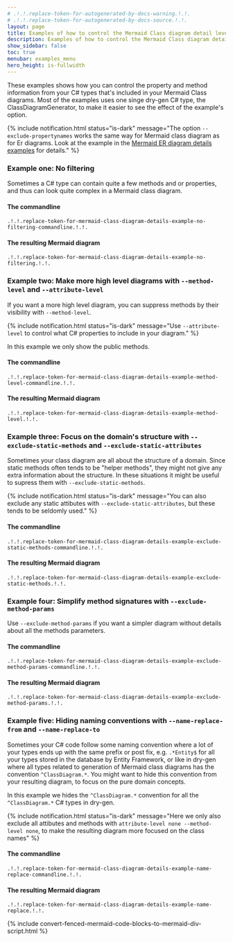 ```yaml
---
# .!.!.replace-token-for-autogenerated-by-docs-warning.!.!.
# .!.!.replace-token-for-autogenerated-by-docs-source.!.!.
layout: page
title: Examples of how to control the Mermaid Class diagram detail level
description: Examples of how to control the Mermaid Class diagram detail level
show_sidebar: false
toc: true
menubar: examples_menu
hero_height: is-fullwidth
---
```


These examples shows how you can control the property and method information from your C# types that's included in your Mermaid Class diagrams. Most of the examples uses one singe dry-gen C# type, the ClassDiagramGenerator, to make it easier to see the effect of the example's option.

{% include notification.html status="is-dark"
message="The option `--exclude-propertynames` works the same way for Mermaid class diagram as for Er diagrams. Look at the example in the [Mermaid ER diagram details examples](../mermaid-er-diagram-details/) for details." %}

### Example one: No filtering

Sometimes a C# type can contain quite a few methods and or properties, and thus can look quite complex in a Mermaid class diagram.

#### The commandline

`.!.!.replace-token-for-mermaid-class-diagram-details-example-no-filtering-commandline.!.!.`

#### The resulting Mermaid diagram

```mermaid
.!.!.replace-token-for-mermaid-class-diagram-details-example-no-filtering.!.!.
```

### Example two: Make more high level diagrams with `--method-level` and `--attribute-level`

If you want a more high level diagram, you can suppress methods by their visibility with `--method-level`.

{% include notification.html status="is-dark"
message="Use `--attribute-level` to control what C# properties to include in your diagram." %}
&nbsp;

In this example we only show the public methods.

#### The commandline

`.!.!.replace-token-for-mermaid-class-diagram-details-example-method-level-commandline.!.!.`

#### The resulting Mermaid diagram

```mermaid
.!.!.replace-token-for-mermaid-class-diagram-details-example-method-level.!.!.
```

### Example three: Focus on the domain's structure with `--exclude-static-methods` and `--exclude-static-attributes`

Sometimes your class diagram are all about the structure of a domain. Since static methods often tends to be "helper methods", they might not give any extra information about the structure. In these situations it might be useful to supress them with `--exclude-static-methods`.

{% include notification.html status="is-dark"
message="You can also exclude any static attibutes with `--exclude-static-attributes`, but these tends to be seldomly used." %}
&nbsp;

#### The commandline

`.!.!.replace-token-for-mermaid-class-diagram-details-example-exclude-static-methods-commandline.!.!.`

#### The resulting Mermaid diagram

```mermaid
.!.!.replace-token-for-mermaid-class-diagram-details-example-exclude-static-methods.!.!.
```

### Example four: Simplify method signatures with `--exclude-method-params`

Use `--exclude-method-params` if you want a simpler diagram without details about all the methods parameters.

#### The commandline

`.!.!.replace-token-for-mermaid-class-diagram-details-example-exclude-method-params-commandline.!.!.`

#### The resulting Mermaid diagram

```mermaid
.!.!.replace-token-for-mermaid-class-diagram-details-example-exclude-method-params.!.!.
```

### Example five: Hiding naming conventions with `--name-replace-from` and `--name-replace-to`

Sometimes your C# code follow some naming convention where a lot of your types ends up with the same prefix or post fix, e.g. `.*Entity$` for all your types stored in the database by Entity Framework, or like in dry-gen where all types related to generation of Mermaid class diagrams has the convention `^ClassDiagram.*`. You might want to hide this convention from your resulting diagram, to focus on the pure domain concepts.

In this example we hides the `^ClassDiagram.*` convention for all the `^ClassDiagram.*` C# types in dry-gen.

{% include notification.html status="is-dark"
message="Here we only also exclude all attibutes and methods with `attribute-level none --method-level none`, to make the resulting diagram more focused on the class names" %}
&nbsp;

#### The commandline

`.!.!.replace-token-for-mermaid-class-diagram-details-example-name-replace-commandline.!.!.`

#### The resulting Mermaid diagram

```mermaid
.!.!.replace-token-for-mermaid-class-diagram-details-example-name-replace.!.!.
```

{% include convert-fenced-mermaid-code-blocks-to-mermaid-div-script.html %}

